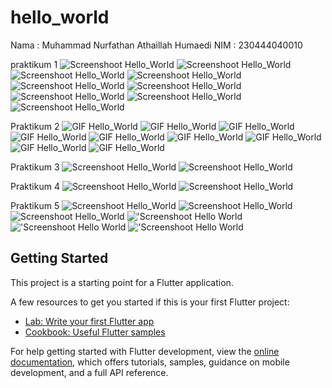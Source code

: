 # hello_world
Nama : Muhammad Nurfathan Athaillah Humaedi
NIM  : 230444040010

praktikum 1
![Screenshoot Hello_World](images/13.png)
![Screenshoot Hello_World](images/14.png)
![Screenshoot Hello_World](images/15.png)
![Screenshoot Hello_World](images/16.png)
![Screenshoot Hello_World](images/17.png)
![Screenshoot Hello_World](images/18.png)
![Screenshoot Hello_World](images/19.png)
![Screenshoot Hello_World](images/20.png)
![Screenshoot Hello_World](images/21.png)


Praktikum 2
![GIF Hello_World](images/Keseluruhan.gif)
![GIF Hello_World](images/01.gif)
![GIF Hello_World](images/08.gif)
![GIF Hello_World](images/09.gif)
![GIF Hello_World](images/10.gif)
![GIF Hello_World](images/11.gif)
![GIF Hello_World](images/12.gif)
![GIF Hello_World](images/24.gif)
![GIF Hello_World](images/25.gif)

Praktikum 3
![Screenshoot Hello_World](images/01.png)
![Screenshoot Hello_World](images/23.png)

Praktikum 4
![Screenshoot Hello_World](images/02.png)
![Screenshoot Hello_World](images/03.png)

Praktikum 5
![Screenshoot Hello_World](images/04.png)
![Screenshoot Hello_World](images/05.png)
![Screenshoot Hello_World](images/06.png)
!['Screenshoot Hello World](images/07.png)
!['Screenshoot Hello World](images/26.png)
!['Screenshoot Hello World](images/27.png)



## Getting Started

This project is a starting point for a Flutter application.

A few resources to get you started if this is your first Flutter project:

- [Lab: Write your first Flutter app](https://docs.flutter.dev/get-started/codelab)
- [Cookbook: Useful Flutter samples](https://docs.flutter.dev/cookbook)

For help getting started with Flutter development, view the
[online documentation](https://docs.flutter.dev/), which offers tutorials,
samples, guidance on mobile development, and a full API reference.
